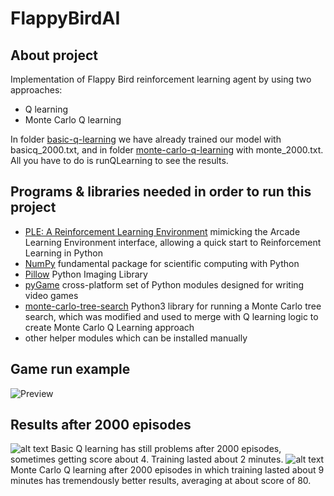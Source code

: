 # FlappyBirdAI

## About project
Implementation of Flappy Bird reinforcement learning agent by using two approaches:
  * Q learning
  * Monte Carlo Q learning
  
  In folder [basic-q-learning](https://github.com/reinai/FlappyBirdAI/tree/master/FlappyBird/basic-q-learning) we have already trained our model with basicq_2000.txt, and in folder [monte-carlo-q-learning](https://github.com/reinai/FlappyBirdAI/tree/master/FlappyBird/monte-carlo-q-learning) with monte_2000.txt. All you have to do is runQLearning to see the results.

## Programs & libraries needed in order to run this project 
* [PLE: A Reinforcement Learning Environment](https://pygame-learning-environment.readthedocs.io/en/latest/#) mimicking the Arcade Learning Environment interface, allowing a quick start to Reinforcement Learning in Python
* [NumPy](https://www.numpy.org/) fundamental package for scientific computing with Python
* [Pillow](https://python-pillow.org/) Python Imaging Library
* [pyGame](https://www.pygame.org/news) cross-platform set of Python modules designed for writing video games
* [monte-carlo-tree-search](https://github.com/ImparaAI/monte-carlo-tree-search) Python3 library for running a Monte Carlo tree search, which was modified and used to merge with Q learning logic to create Monte Carlo Q Learning approach
* other helper modules which can be installed manually

## Game run example
![Preview](https://github.com/reinai/FlappyBirdAI/blob/master/FlappyBird/ezgif-5-809f5b1ff0d3.gif)

## Results after 2000 episodes
![alt text](https://github.com/reinai/FlappyBirdAI/blob/master/FlappyBird/results/2000%20iterations/basic_q.PNG)
Basic Q learning has still problems after 2000 episodes, sometimes getting score about 4. Training lasted about 2 minutes.
![alt text](https://github.com/reinai/FlappyBirdAI/blob/master/FlappyBird/results/2000%20iterations/monte_carlo_q.PNG)
Monte Carlo Q learning after 2000 episodes in which training lasted about 9 minutes has tremendously better results, averaging at about score of 80.
